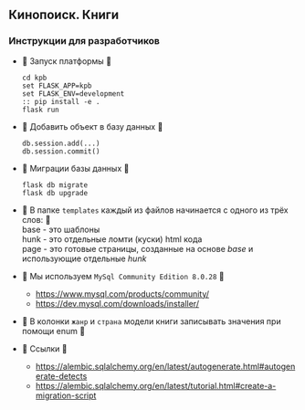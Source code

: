 Кинопоиск. Книги
-----------------

### Инструкции для разработчиков

* :cookie: Запуск платформы :cookie:
    ```
    cd kpb
    set FLASK_APP=kpb
    set FLASK_ENV=development
    :: pip install -e .
    flask run
    ```
  
* :honey_pot: Добавить объект в базу данных :honey_pot:
    ```
    db.session.add(...)
    db.session.commit()
    ```

* :cactus: Миграции базы данных :cactus:
    ```
    flask db migrate
    flask db upgrade
    ```
  
* :carrot: В папке `templates` каждый из файлов начинается с одного из трёх слов: :carrot: <br>
    base - это шаблоны <br>
    hunk - это отдельные ломти (куски) html кода <br>
    page - это готовые страницы, созданные на основе *base* и использующие отдельные *hunk* <br>

* :cow2: Мы используем `MySql Community Edition 8.0.28` :cow2:
    * https://www.mysql.com/products/community/
    * https://dev.mysql.com/downloads/installer/

* :milky_way: В колонки `жанр` и `страна` модели книги записывать значения при помощи enum :milky_way:

* :cheese: Ссылки :cheese:
    * https://alembic.sqlalchemy.org/en/latest/autogenerate.html#autogenerate-detects
    * https://alembic.sqlalchemy.org/en/latest/tutorial.html#create-a-migration-script